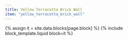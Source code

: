 ```yaml
---
title: Yellow Terracotta Brick Wall
item: "yellow_terracotta_brick_wall"
---
```


{% assign it = site.data.blocks[page.block] %}
{% include block_template.liquid block=it %}

